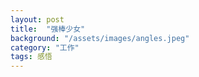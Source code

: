 ```yaml
---
layout: post
title:  "强棒少女"
background: "/assets/images/angles.jpeg"
category: "工作"
tags: 感悟
---
```

